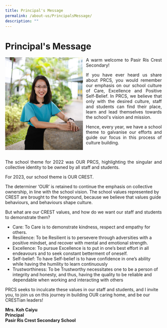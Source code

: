 ```yaml
---
title: Principal's Message
permalink: /about-us/PrincipalsMessage/
description: ""
---
```

<h1>Principal's Message</h1>
<div>
<div style="float: left">
<img src="/images/Principal_PRCS.jpeg" alt="Principal_PRCS.jpeg" style="width:250px; margin-right:10px;">
</div><div>

<p align="justify">A warm welcome to Pasir Ris Crest Secondary!</p>
<!--<p align="justify">When you enter our campus, you will see the phrase &lsquo;Home of the Overcomers&rsquo;, shining beautifully under the warm rays. Indeed, this is our home, our PRCS, where we want all of you to be able to find your place, your growth, and strength to take on and overcome any challenge in life</p> -->
	<p align="justify"> If you have ever heard us share about PRCS, you would remember our emphasis on our school culture of Care, Excellence and Positive Self-Belief. In PRCS, we believe that only with the desired culture, staff and students can find their place, learn and lead themselves towards the school's vision and mission. </p>
	
<p align="justify">Hence, every year, we have a school theme to galvanise our efforts and guide our focus in this process of culture building.</p><br>
	
<p align="justify">The school theme for 2022 was OUR PRCS, highlighting the singular and collective identity to be owned by all staff and students.</p>

<p align="justify">For 2023, our school theme is OUR CREST.

The determiner ‘OUR’ is retained to continue the emphasis on collective ownership, in line with the school vision. The school values represented by CREST are brought to the foreground, because we believe that values guide behaviours, and behaviours shape culture.</p>

<p align="justify">But what are our CREST values, and how do we want our staff and students to demonstrate them?

*   Care: To Care is to demonstrate kindness, respect and empathy for others.
*   Resilience: To be Resilient is to persevere through adversities with a positive mindset, and recover with mental and emotional strength.
*   Excellence: To pursue Excellence is to put in one’s best effort in all endeavours and to seek constant betterment of oneself.
*   Self-belief: To have Self-belief is to have confidence in one’s ability while having the humility to learn continuously
*   Trustworthiness: To be Trustworthy necessitates one to be a person of integrity and honesty, and thus, having the quality to be reliable and dependable when working and interacting with others

PRCS seeks to inculcate these values in our staff and students, and I invite you, to join us on this journey in building OUR caring home, and be our CRESTian leaders!</p>

<p><strong>Mrs. Koh Caiyu<br>
Principal<br>
Pasir Ris Crest Secondary School</strong></p></div></div>